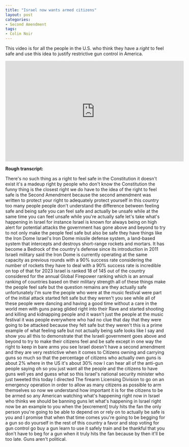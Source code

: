```yaml
---
title: "Israel now wants armed citizens"
layout: post
categories:
- Second Amendment
tags:
- Colin Noir
---
```


This video is for all the people in the U.S. who think they have a *right* to feel safe and use this idea to justify restrictive gun control in America.

<iframe width="560" height="315" src="https://www.youtube.com/embed/mK6Y-Y8D5co?si=R1xSViSpu359rnr9" title="Israel now wants armed citizens" frameborder="0" allow="accelerometer; autoplay; clipboard-write; encrypted-media; gyroscope; picture-in-picture; web-share" allowfullscreen></iframe>

**Rough transcript:**

There's no such thing as a right to feel safe in the Constitution it doesn't exist it's a madeup right by people who don't know the Constitution the funny thing is the closest right we do have to the idea of the right to feel safe is the Second Amendment because the second amendment was written to protect your right to adequately protect yourself in this country too many people people don't understand the difference between feeling safe and being safe you can feel safe and actually be unsafe while at the same time you can feel unsafe while you're actually safe let's take what's happening in Israel for instance Israel is known for always being on high alert for potential attacks the government has gone above and beyond to try to not only make the people feel safe but also be safe they have things like the Iron Dome Israel's Iron Dome missile defense system, a land-based system that intercepts and destroys short-range rockets and mortars. It has become a Bedrock of the country's defense since its introduction in 2011 Israeli military said the Iron Dome is currently operating at the same capacity as previous rounds with a 90% success rate considering the number of rockets they have to deal with a 90% success rate is incredible on top of that for 2023 Israel is ranked 18 of 145 out of the country considered for the annual Global Firepower ranking which is an annual ranking of countries based on their military strength all of these things make the people feel safe but the question remains are they actually safe unfortunately I'm sure the people who were at the music festival were part of the initial attack started felt safe but they weren't you see while all of these people were dancing and having a good time without a care in the world men with guns parag glided right into their Rave and started shooting and killing and kidnapping people and it wasn't just the people at the music festival it was people everywhere who had no clue that day that they were going to be attacked because they felt safe but they weren't this is a prime example of what feeling safe but not actually being safe looks like I say and show you all this to demonstrate that the Israeli government goes above and beyond to try to make their citizens feel and be safe except in one way the right to keep in bare arms you see Israel doesn't have a second amendment and they are very restrictive when it comes to Citizens owning and carrying guns so much so that the percentage of citizens who actually own guns is about 2% where in the US it's about 30% now I can hear all of the anti-gun people saying oh so you just want all the people and the citizens to have guns well yes and guess what so this Israel's national security minister who just tweeted this today I directed The firearm Licensing Division to go on an emergency operation in order to allow as many citizens as possible to arm themselves so now we understand how important it is for the citizens to be be armed so any American watching what's happening right now in Israel who thinks we should be banning guns let what's happening in Israel right now be an example to you when the [excrement] truly hits the fan the only person you're going to be able to depend on or rely on to actually be safe is you and I promise that when that time comes you're going to be begging for a gun so do yourself in the rest of this country a favor and stop voting for gun control go buy a gun learn to use it safely train and be thankful that you don't have to beg for a gun when it truly hits the fan because by then it'll be too late. Guns aren't political.
